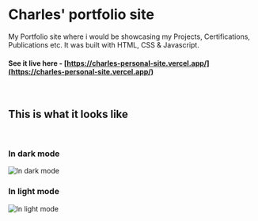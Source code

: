 # Charles' portfolio site

My Portfolio site where i would be showcasing my Projects, Certifications, Publications etc. It was built with HTML, CSS & Javascript.

#### See it live here - [https://charles-personal-site.vercel.app/](https://charles-personal-site.vercel.app/)

<br>

## This is what it looks like

<br>

### In dark mode

![In dark mode](./C:/Users/USER/Desktop/Site/portfolio-website/preview/Dark-Mode.png)

### In light mode

![In light mode](./C:/Users/USER/Desktop/Site/portfolio-website/preview/Light-Mode.png)